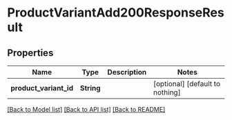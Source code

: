 # ProductVariantAdd200ResponseResult


## Properties
Name | Type | Description | Notes
------------ | ------------- | ------------- | -------------
**product_variant_id** | **String** |  | [optional] [default to nothing]


[[Back to Model list]](../README.md#models) [[Back to API list]](../README.md#api-endpoints) [[Back to README]](../README.md)


